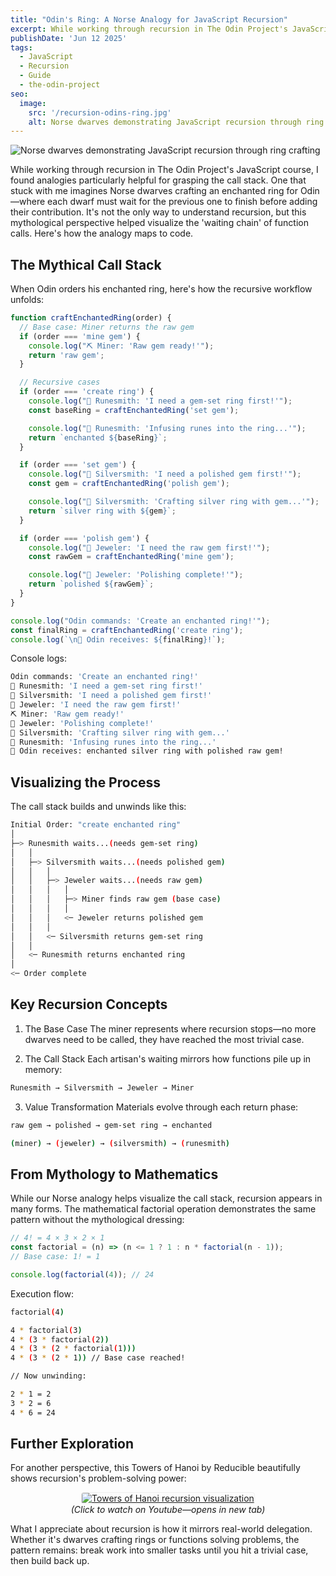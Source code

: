 ```yaml
---
title: "Odin's Ring: A Norse Analogy for JavaScript Recursion"
excerpt: While working through recursion in The Odin Project's JavaScript course, I found analogies particularly helpful for grasping the call stack. One that stuck with me imagines Norse dwarves crafting an enchanted ring for Odin—where each artisan must wait for the previous one to finish before adding their contribution. It's not the only way to understand recursion, but this mythological perspective helped visualize the 'waiting chain' of function calls. Here's how the analogy maps to code.
publishDate: 'Jun 12 2025'
tags:
  - JavaScript
  - Recursion
  - Guide
  - the-odin-project
seo:
  image:
    src: '/recursion-odins-ring.jpg'
    alt: Norse dwarves demonstrating JavaScript recursion through ring crafting
---
```


![Norse dwarves demonstrating JavaScript recursion through ring crafting](/recursion-odins-ring.jpg)

While working through recursion in The Odin Project's JavaScript course, I found analogies particularly helpful for grasping the call stack. One that stuck with me imagines Norse dwarves crafting an enchanted ring for Odin—where each dwarf must wait for the previous one to finish before adding their contribution. It's not the only way to understand recursion, but this mythological perspective helped visualize the 'waiting chain' of function calls. Here's how the analogy maps to code.

## The Mythical Call Stack

When Odin orders his enchanted ring, here's how the recursive workflow unfolds:

```javascript
function craftEnchantedRing(order) {
  // Base case: Miner returns the raw gem
  if (order === 'mine gem') {
    console.log("⛏️ Miner: 'Raw gem ready!'");
    return 'raw gem';
  }

  // Recursive cases
  if (order === 'create ring') {
    console.log("🔮 Runesmith: 'I need a gem-set ring first!'");
    const baseRing = craftEnchantedRing('set gem');

    console.log("🔮 Runesmith: 'Infusing runes into the ring...'");
    return `enchanted ${baseRing}`;
  }

  if (order === 'set gem') {
    console.log("💍 Silversmith: 'I need a polished gem first!'");
    const gem = craftEnchantedRing('polish gem');

    console.log("💍 Silversmith: 'Crafting silver ring with gem...'");
    return `silver ring with ${gem}`;
  }

  if (order === 'polish gem') {
    console.log("💎 Jeweler: 'I need the raw gem first!'");
    const rawGem = craftEnchantedRing('mine gem');

    console.log("💎 Jeweler: 'Polishing complete!'");
    return `polished ${rawGem}`;
  }
}

console.log("Odin commands: 'Create an enchanted ring!'");
const finalRing = craftEnchantedRing('create ring');
console.log(`\n🏰 Odin receives: ${finalRing}!`);
```

Console logs:

```bash
Odin commands: 'Create an enchanted ring!'
🔮 Runesmith: 'I need a gem-set ring first!'
💍 Silversmith: 'I need a polished gem first!'
💎 Jeweler: 'I need the raw gem first!'
⛏️ Miner: 'Raw gem ready!'
💎 Jeweler: 'Polishing complete!'
💍 Silversmith: 'Crafting silver ring with gem...'
🔮 Runesmith: 'Infusing runes into the ring...'
🏰 Odin receives: enchanted silver ring with polished raw gem!
```

## Visualizing the Process

The call stack builds and unwinds like this:

```bash
Initial Order: "create enchanted ring"
│
├─> Runesmith waits...(needs gem-set ring)
│   │
│   ├─> Silversmith waits...(needs polished gem)
│   │   │
│   │   ├─> Jeweler waits...(needs raw gem)
│   │   │   │
│   │   │   ├─> Miner finds raw gem (base case)
│   │   │   │
│   │   │   <─ Jeweler returns polished gem
│   │   │
│   │   <─ Silversmith returns gem-set ring
│   │
│   <─ Runesmith returns enchanted ring
│
<─ Order complete
```

## Key Recursion Concepts

1. The Base Case
   The miner represents where recursion stops—no more dwarves need to be called, they have reached the most trivial case.

2. The Call Stack
   Each artisan's waiting mirrors how functions pile up in memory:

```bash
Runesmith → Silversmith → Jeweler → Miner
```

3. Value Transformation
   Materials evolve through each return phase:

```bash
raw gem → polished → gem-set ring → enchanted

(miner) → (jeweler) → (silversmith) → (runesmith)
```

## From Mythology to Mathematics

While our Norse analogy helps visualize the call stack, recursion appears in many forms. The mathematical factorial operation demonstrates the same pattern without the mythological dressing:

```javascript
// 4! = 4 × 3 × 2 × 1
const factorial = (n) => (n <= 1 ? 1 : n * factorial(n - 1));
// Base case: 1! = 1

console.log(factorial(4)); // 24
```

Execution flow:

```bash
factorial(4)

4 * factorial(3)
4 * (3 * factorial(2))
4 * (3 * (2 * factorial(1)))
4 * (3 * (2 * 1)) // Base case reached!

// Now unwinding:

2 * 1 = 2
3 * 2 = 6
4 * 6 = 24
```

## Further Exploration

For another perspective, this Towers of Hanoi by Reducible beautifully shows recursion's problem-solving power:

<p align="center"> <a href="https://www.youtube.com/watch?v=rf6uf3jNjbo" target="_blank" rel="noopener noreferrer"> <img src="https://img.youtube.com/vi/rf6uf3jNjbo/0.jpg" alt="Towers of Hanoi recursion visualization" style="border: 1px solid #eee; border-radius: 4px; max-width: 480px;"> </a> <br> <em>(Click to watch on Youtube—opens in new tab)</em></p>

What I appreciate about recursion is how it mirrors real-world delegation. Whether it's dwarves crafting rings or functions solving problems, the pattern remains: break work into smaller tasks until you hit a trivial case, then build back up.
